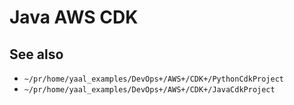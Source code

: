 # Java AWS CDK

## See also
- `~/pr/home/yaal_examples/DevOps+/AWS+/CDK+/PythonCdkProject`
- `~/pr/home/yaal_examples/DevOps+/AWS+/CDK+/JavaCdkProject`
